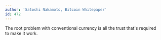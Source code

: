 ```yaml
---
author: 'Satoshi Nakamoto, Bitcoin Whitepaper'
id: 472
---
```


The root problem with conventional currency is all the trust that's required to make it work.
